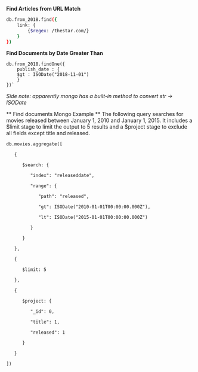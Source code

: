 **Find Articles from URL Match**
```sh
db.from_2018.find({
	link: {
		{$regex: /thestar.com/}	
	}
})
```
**Find Documents by Date Greater Than**
```
db.from_2018.findOne({
	publish_date : {
	$gt : ISODate("2018-11-01")	
	}
})`
```
*Side note: apparently mongo has a built-in method to convert str -> ISODate*

** Find documents Mongo Example **
The following query searches for movies released between January 1, 2010 and January 1, 2015. 
It includes a $limit stage to limit the output to 5 results and a $project stage to exclude all fields except title and released.

```
db.movies.aggregate([

   {

      $search: {

         "index": "releaseddate",

         "range": {

            "path": "released",

            "gt": ISODate("2010-01-01T00:00:00.000Z"),

            "lt": ISODate("2015-01-01T00:00:00.000Z")

         }

      }

   },

   {

      $limit: 5

   },

   {

      $project: {

         "_id": 0,

         "title": 1,

         "released": 1

      }

   }

])
```
